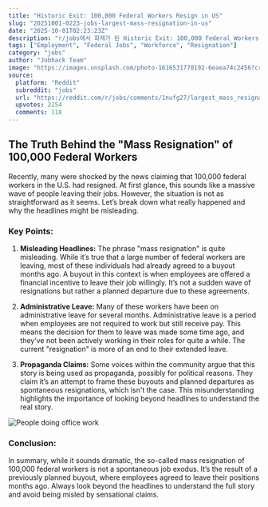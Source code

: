 ```yaml
---
title: "Historic Exit: 100,000 Federal Workers Resign in US"
slug: "20251001-0223-jobs-largest-mass-resignation-in-us"
date: "2025-10-01T02:23:23Z"
description: "r/jobs에서 화제가 된 Historic Exit: 100,000 Federal Workers Resign in US에 대한 깊이 있는 분석과 인사이트"
tags: ["Employment", "Federal Jobs", "Workforce", "Resignation"]
category: "jobs"
author: "Jobhack Team"
image: "https://images.unsplash.com/photo-1616531770192-6eaea74c2456?crop=entropy&cs=tinysrgb&fit=max&fm=jpg&ixid=M3w3OTU0NDF8MHwxfHNlYXJjaHwyM3x8am9iJTIwc2VhcmNofGVufDF8MHx8fDE3NTkyODUzOTJ8MA&ixlib=rb-4.1.0&q=80&w=1080"
source:
  platform: "Reddit"
  subreddit: "jobs"
  url: "https://reddit.com/r/jobs/comments/1nufg27/largest_mass_resignation_in_us_history_as_100000/"
  upvotes: 2254
  comments: 118
---
```


## The Truth Behind the "Mass Resignation" of 100,000 Federal Workers

Recently, many were shocked by the news claiming that 100,000 federal workers in the U.S. had resigned. At first glance, this sounds like a massive wave of people leaving their jobs. However, the situation is not as straightforward as it seems. Let’s break down what really happened and why the headlines might be misleading.

### Key Points:

1. **Misleading Headlines:**
   The phrase "mass resignation" is quite misleading. While it’s true that a large number of federal workers are leaving, most of these individuals had already agreed to a buyout months ago. A buyout in this context is when employees are offered a financial incentive to leave their job willingly. It’s not a sudden wave of resignations but rather a planned departure due to these agreements.

2. **Administrative Leave:**
   Many of these workers have been on administrative leave for several months. Administrative leave is a period when employees are not required to work but still receive pay. This means the decision for them to leave was made some time ago, and they’ve not been actively working in their roles for quite a while. The current "resignation" is more of an end to their extended leave.

3. **Propaganda Claims:**
   Some voices within the community argue that this story is being used as propaganda, possibly for political reasons. They claim it’s an attempt to frame these buyouts and planned departures as spontaneous resignations, which isn't the case. This misunderstanding highlights the importance of looking beyond headlines to understand the real story.

![People doing office work](https://images.unsplash.com/photo-1504384308090-c894fdcc538d?crop=entropy&cs=tinysrgb&fit=max&fm=jpg&ixid=M3w3OTU0NDF8MHwxfHNlYXJjaHwzOHx8Y2FyZWVyfGVufDF8MHx8fDE3NTkyODUzOTN8MA&ixlib=rb-4.1.0&q=80&w=1080)

### Conclusion:

In summary, while it sounds dramatic, the so-called mass resignation of 100,000 federal workers is not a spontaneous job exodus. It’s the result of a previously planned buyout, where employees agreed to leave their positions months ago. Always look beyond the headlines to understand the full story and avoid being misled by sensational claims.